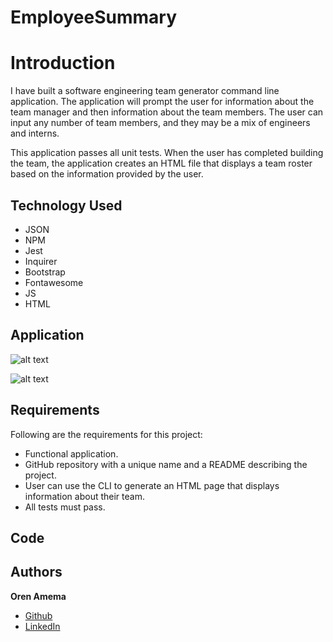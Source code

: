 # EmployeeSummary

# Introduction
I have built a software engineering team generator command line application. The application will prompt the user for information about the team manager and then information about the team members. The user can input any number of team members, and they may be a mix of engineers and interns. 

This application passes all unit tests. When the user has completed building the team, the application creates an HTML file that displays a team roster based on the information provided by the user. 

## Technology Used
* JSON
* NPM
* Jest
* Inquirer
* Bootstrap
* Fontawesome
* JS
* HTML

## Application
![alt text](https://github.com/orenamema/Weatherdashboard-Portfolio/raw/master/images/employee.gif)

![alt text](https://github.com/orenamema/Weatherdashboard-Portfolio/raw/master/images/employee2.png)
## Requirements

Following are the requirements for this project:

* Functional application.
* GitHub repository with a unique name and a README describing the project.
* User can use the CLI to generate an HTML page that displays information about their team.
* All tests must pass.

## Code

## Authors
**Oren Amema**
* [Github](https://github.com/orenamema)
* [LinkedIn](https://www.linkedin.com/in/oren-amematekpo-b7a12b13)
